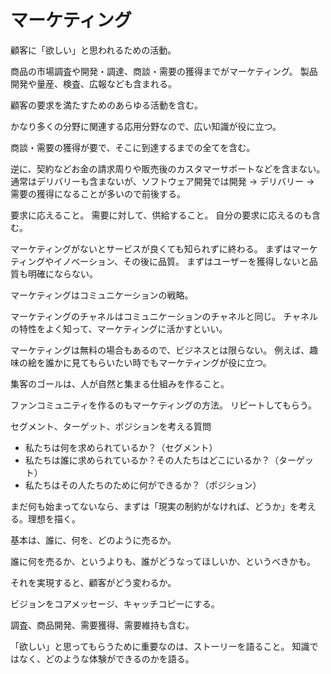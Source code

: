 # マーケティング

顧客に「欲しい」と思われるための活動。

商品の市場調査や開発・調達、商談・需要の獲得までがマーケティング。
製品開発や量産、検査、広報なども含まれる。

顧客の要求を満たすためのあらゆる活動を含む。

かなり多くの分野に関連する応用分野なので、広い知識が役に立つ。

商談・需要の獲得が要で、そこに到達するまでの全てを含む。

逆に、契約などお金の請求周りや販売後のカスタマーサポートなどを含まない。
通常はデリバリーも含まないが、ソフトウェア開発では開発 → デリバリー → 需要の獲得になることが多いので前後する。

要求に応えること。
需要に対して、供給すること。
自分の要求に応えるのも含む。

マーケティングがないとサービスが良くても知られずに終わる。
まずはマーケティングやイノベーション、その後に品質。
まずはユーザーを獲得しないと品質も明確にならない。

マーケティングはコミュニケーションの戦略。

マーケティングのチャネルはコミュニケーションのチャネルと同じ。
チャネルの特性をよく知って、マーケティングに活かすといい。

マーケティングは無料の場合もあるので、ビジネスとは限らない。
例えば、趣味の絵を誰かに見てもらいたい時でもマーケティングが役に立つ。

集客のゴールは、人が自然と集まる仕組みを作ること。

ファンコミュニティを作るのもマーケティングの方法。
リピートしてもらう。

セグメント、ターゲット、ポジションを考える質問

- 私たちは何を求められているか？（セグメント）
- 私たちは誰に求められているか？その人たちはどこにいるか？（ターゲット）
- 私たちはその人たちのために何ができるか？（ポジション）

まだ何も始まってないなら、まずは「現実の制約がなければ、どうか」を考える。理想を描く。

基本は、誰に、何を、どのように売るか。

誰に何を売るか、というよりも、誰がどうなってほしいか、というべきかも。

それを実現すると、顧客がどう変わるか。

ビジョンをコアメッセージ、キャッチコピーにする。

調査、商品開発、需要獲得、需要維持も含む。

「欲しい」と思ってもらうために重要なのは、ストーリーを語ること。
知識ではなく、どのような体験ができるのかを語る。
